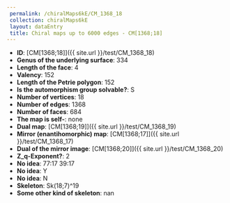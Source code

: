 ```yaml
--- 
 permalink: /chiralMaps6kE/CM_1368_18 
 collection: chiralMaps6kE
 layout: dataEntry
 title: Chiral maps up to 6000 edges - CM[1368;18]
---
```


- **ID**: [CM[1368;18]]({{ site.url }}/test/CM_1368_18)
- **Genus of the underlying surface**: 334
- **Length of the face**: 4
- **Valency**: 152
- **Length of the Petrie polygon**: 152
- **Is the automorphism group solvable?**: S
- **Number of vertices**: 18
- **Number of edges**: 1368
- **Number of faces**: 684
- **The map is self-**: none
- **Dual map**: [CM[1368;19]]({{ site.url }}/test/CM_1368_19)
- **Mirror (enantihomorphic) map**: [CM[1368;17]]({{ site.url }}/test/CM_1368_17)
- **Dual of the mirror image**: [CM[1368;20]]({{ site.url }}/test/CM_1368_20)
- **Z_q-Exponent?**: 2
- **No idea**:  77:17 39:17
- **No idea**: Y
- **No idea**: N
- **Skeleton**: Sk(18;7)^19
- **Some other kind of skeleton**: nan
